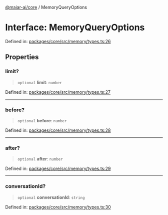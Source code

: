 [@maiar-ai/core](../index.md) / MemoryQueryOptions

# Interface: MemoryQueryOptions

Defined in: [packages/core/src/memory/types.ts:26](https://github.com/UraniumCorporation/maiar-ai/blob/main/packages/core/src/memory/types.ts#L26)

## Properties

### limit?

> `optional` **limit**: `number`

Defined in: [packages/core/src/memory/types.ts:27](https://github.com/UraniumCorporation/maiar-ai/blob/main/packages/core/src/memory/types.ts#L27)

***

### before?

> `optional` **before**: `number`

Defined in: [packages/core/src/memory/types.ts:28](https://github.com/UraniumCorporation/maiar-ai/blob/main/packages/core/src/memory/types.ts#L28)

***

### after?

> `optional` **after**: `number`

Defined in: [packages/core/src/memory/types.ts:29](https://github.com/UraniumCorporation/maiar-ai/blob/main/packages/core/src/memory/types.ts#L29)

***

### conversationId?

> `optional` **conversationId**: `string`

Defined in: [packages/core/src/memory/types.ts:30](https://github.com/UraniumCorporation/maiar-ai/blob/main/packages/core/src/memory/types.ts#L30)
